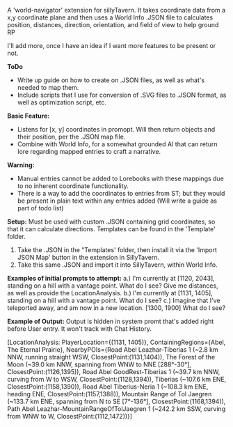 A 'world-navigator' extension for sillyTavern. It takes coordinate data from a x,y coordinate plane and then uses a World Info .JSON file to calculates position, distances, direction, orientation, and field of view to help ground RP

I'll add more, once I have an idea if I want more features to be present or not.

**ToDo**
- Write up guide on how to create on .JSON files, as well as what's needed to map them.
- Include scripts that I use for conversion of .SVG files to .JSON format, as well as optimization script, etc.

**Basic Feature:**
- Listens for [x, y] coordinates in promopt. Will then return objects and their position, per the .JSON map file.
- Combine with World Info, for a somewhat grounded AI that can return lore regarding mapped entries to craft a narrative.

**Warning:**
- Manual entries cannot be added to Lorebooks with these mappings due to no inherent coordinate functionality.
- There is a way to add the coordinates to entries from ST; but they would be present in plain text within any entries added (Will write a guide as part of todo list)

**Setup:**
Must be used with custom .JSON containing grid coordinates, so that it can calculate directions. Templates can be found in the 'Template' folder.

1. Take the .JSON in the "Templates' folder, then install it via the 'Import JSON Map' button in the extension in SillyTavern.
2. Take this same .JSON and import it into SillyTavern, within World Info.

**Examples of initial prompts to attempt:**
a.) I'm currently at [1120, 2043], standing on a hill with a vantage point. What do I see? Give me distances, as well as provide the LocationAnalysis.
b.) I'm currently at [1131, 1405], standing on a hill with a vantage point. What do I see?
c.) Imagine that I've teleported away, and am now in a new location. [1300, 1900] What do I see?

**Example of Output:**
Output is hidden in system promt that's added right before User entry. It won't track with Chat History.

[LocationAnalysis: PlayerLocation={(1131, 1405)}, ContainingRegions={Abel, The Eternal Prairie}, NearbyPOIs={Road Abel Leazhar-Tiberias 1 (~2.8 km NNW, running straight WSW, ClosestPoint:(1131,1404)), The Forest of the Moon (~39.0 km NNW, spanning from WNW to NNE [288°-30°], ClosestPoint:(1126,1395)), Road Abel GoodRest-Tiberias 1 (~39.7 km NNW, curving from W to WSW, ClosestPoint:(1128,1394)), Tiberias (~107.6 km ENE, ClosestPoint:(1158,1390)), Road Abel Tiberius-Neria 1 (~108.3 km ENE, heading ENE, ClosestPoint:(1157,1388)), Mountain Range of Tol Jaegren (~133.7 km ENE, spanning from N to SE [7°-136°], ClosestPoint:(1168,1394)), Path Abel Leazhar-MountainRangeOfTolJaegren 1 (~242.2 km SSW, curving from WNW to W, ClosestPoint:(1112,1472))}]
